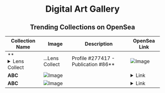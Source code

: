 <div align="center">

# Digital Art Gallery

## Trending Collections on OpenSea

| Collection Name                       | Image                                                                                     | Description                       | OpenSea Link                                                                                          |
|---------------------------------------|-------------------------------------------------------------------------------------------|-----------------------------------|--------------------------------------------------------------------------------------------------------|
| **<details><summary>Lens Collect | ...</summary>Lens Collect | Profile #277417 - Publication #86</details>** | ![Image](https://i.seadn.io/s/raw/files/07158be23c3d775e4f00a5f9c34d2d44.webp?w=500&auto=format?w=200&auto=format) |  | <details><summary>Link</summary>[Lens Collect | Profile #277417 - Publication #86](https://opensea.io/collection/lens-collect-profile-277417-publication-86)</details> |
| **ABC** | ![Image](https://i.seadn.io/s/raw/files/302355aa27d0b1816c93dcdff1c2e4fc.jpg?w=500&auto=format?w=200&auto=format) |  | <details><summary>Link</summary>[ABC](https://opensea.io/collection/abc-634)</details> |
| **ABC** | ![Image](https://i.seadn.io/s/raw/files/302355aa27d0b1816c93dcdff1c2e4fc.jpg?w=500&auto=format?w=200&auto=format) |  | <details><summary>Link</summary>[ABC](https://opensea.io/collection/abc-633)</details> |

</div>